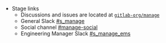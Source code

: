 - Stage links
  - Discussions and issues are located at [`gitlab-org/manage`](https://gitlab.com/gitlab-org/manage/)
  - General Slack [#s_manage](https://gitlab.slack.com/messages/CBFCUM0RX)
  - Social channel [#manage-social](https://gitlab.slack.com/archives/GSEL4S98S)
  - Engineering Manager Slack [#s_manage_ems](https://gitlab.slack.com/archives/C01VAATSWNP)

